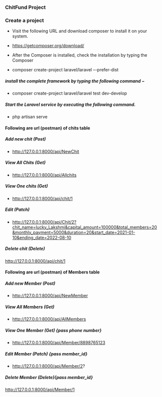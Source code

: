 ### ChitFund Project

### Create a project

* Visit the following URL and download composer to install it on your system.

* https://getcomposer.org/download/

* After the Composer is installed, check the installation by typing the Composer
* composer create-project laravel/laravel –-prefer-dist
##### install the complete framework by typing the following command −

* composer create-project laravel/laravel test dev-develop
##### Start the Laravel service by executing the following command.

* php artisan serve

#### Following are url (postman) of chits table
##### Add new chit (Post)
* http://127.0.0.1:8000/api/NewChit
##### View All Chits (Get)
* http://127.0.0.1:8000/api/Allchits

##### View One chits (Get)
* http://127.0.0.1:8000/api/chit/1
##### Edit (Patch)
* http://127.0.0.1:8000/api/Chit/2?chit_name=lucky_Lakshmi&capital_amount=100000&total_members=20&monthly_payment=5000&duration=20&start_date=2021-01-10&ending_date=2022-08-10

##### Delete chit (Delete)
http://127.0.0.1:8000/api/chit/1


#### Following are url (postman) of Members table
##### Add new Member (Post)
* http://127.0.0.1:8000/api/NewMember

##### View All Members (Get)
* http://127.0.0.1:8000/api/AllMembers

##### View One Member (Get) {pass phone number}

* http://127.0.0.1:8000/api/Member/8898765123

##### Edit Member (Patch) {pass member_id}
* http://127.0.0.1:8000/api/Member/2?

##### Delete Member (Delete){pass member_id}
http://127.0.0.1:8000/api/Member/1
